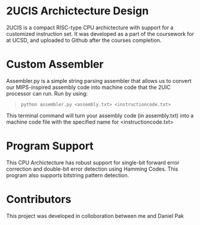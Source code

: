 # 2UCIS Archictecture Design

2UCIS is a compact RISC-type CPU archictecture with support for a customized instruction set. It was developed as a part of the coursework for at UCSD, and uploaded to Github after the courses completion. 

# Custom Assembler
Assembler.py is a simple string parsing assembler that allows us to convert our MIPS-inspired assembly code into machine code that the 2UIC processor can run. Run by using:
>     python assembler.py <assembly.txt> <instructioncode.txt>
This terminal command will turn your assembly code (in assembly.txt) into a machine code file with the specified name for <instructioncode.txt>

# Program Support
This CPU Archictecture has robust support for single-bit forward error correction and double-bit error detection using Hamming Codes.  This program also supports bitstring pattern detection.

# Contributors
This project was developed in colloboration between me and Daniel Pak 
